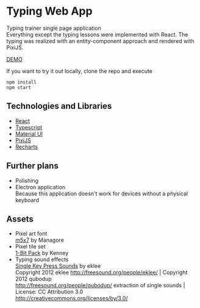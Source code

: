 # Typing Web App

Typing trainer single page application  
Everything except the typing lessons were implemented with React. The typing was realized with an entity-component approach and rendered with PixiJS.

[DEMO](https://lukasfischer.me/typing-web-app/)

If you want to try it out locally, clone the repo and execute

```
npm install
npm start
```

## Technologies and Libraries

-   [React](https://reactjs.org/)
-   [Typescript](https://www.typescriptlang.org/)
-   [Material UI](https://material-ui.com/)
-   [PixiJS](https://www.pixijs.com/)
-   [Recharts](https://recharts.org/en-US/)

## Further plans

-   Polishing
-   Electron application  
    Because this application doesn't work for devices without a physical keyboard

## Assets

-   Pixel art font  
    [m5x7](https://managore.itch.io/m5x7) by Managore
-   Pixel tile set  
    [1-Bit Pack](https://www.kenney.nl/assets/bit-pack) by Kenney
-   Typing sound effects  
    [Single Key Press Sounds](https://opengameart.org/content/single-key-press-sounds) by eklee  
    Copyright 2012 eklee http://freesound.org/people/eklee/ | Copyright 2012 qubodup  
    http://freesound.org/people/qubodup/ extraction of single sounds | License: CC Attribution 3.0  
    http://creativecommons.org/licenses/by/3.0/
